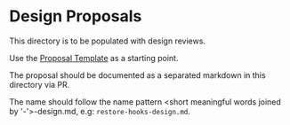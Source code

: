 # Design Proposals

This directory is to be populated with design reviews.

Use the [Proposal Template](docs/dev/_proposal.md) as a starting point.

The proposal should be documented as a separated markdown in this directory via PR.

The name should follow the name pattern <short meaningful words joined by '-'>-design.md,
e.g: `restore-hooks-design.md`.
